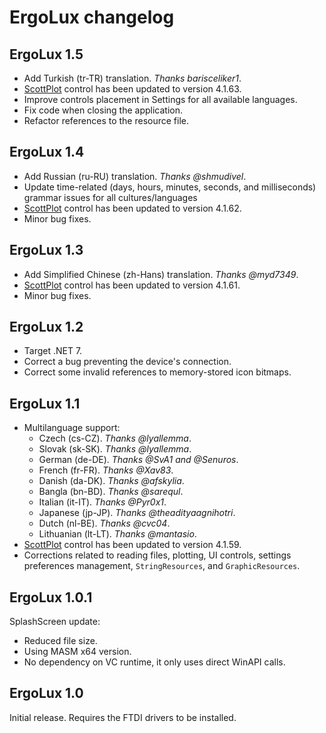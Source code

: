 # ErgoLux changelog

## ErgoLux 1.5
* Add Turkish (tr-TR) translation. _Thanks barisceliker1_.
* [ScottPlot](https://github.com/ScottPlot/ScottPlot) control has been updated to version 4.1.63.
* Improve controls placement in Settings for all available languages.
* Fix code when closing the application.
* Refactor references to the resource file.

## ErgoLux 1.4
* Add Russian (ru-RU) translation. _Thanks @shmudivel_.
* Update time-related (days, hours, minutes, seconds, and milliseconds) grammar issues for all cultures/languages
* [ScottPlot](https://github.com/ScottPlot/ScottPlot) control has been updated to version 4.1.62.
* Minor bug fixes.

## ErgoLux 1.3
* Add Simplified Chinese (zh-Hans) translation. _Thanks @myd7349_.
* [ScottPlot](https://github.com/ScottPlot/ScottPlot) control has been updated to version 4.1.61.
* Minor bug fixes.

## ErgoLux 1.2
* Target .NET 7.
* Correct a bug preventing the device's connection.
* Correct some invalid references to memory-stored icon bitmaps.

## ErgoLux 1.1
* Multilanguage support:
  * Czech (cs-CZ). _Thanks @lyallemma_.
  * Slovak (sk-SK). _Thanks @lyallemma_.
  * German (de-DE). _Thanks @SvA1 and @Senuros_.
  * French (fr-FR). _Thanks @Xav83_.
  * Danish (da-DK). _Thanks @afskylia_.
  * Bangla (bn-BD). _Thanks @sarequl_.
  * Italian (it-IT). _Thanks @Pyr0x1_.
  * Japanese (jp-JP). _Thanks @theadityaagnihotri_.
  * Dutch (nl-BE). _Thanks @cvc04_.
  * Lithuanian (lt-LT). _Thanks @mantasio_.
* [ScottPlot](https://github.com/ScottPlot/ScottPlot) control has been updated to version 4.1.59.
* Corrections related to reading files, plotting, UI controls, settings preferences management, `StringResources`, and `GraphicResources`.

## ErgoLux 1.0.1
SplashScreen update:
* Reduced file size.
* Using MASM x64 version.
* No dependency on VC runtime, it only uses direct WinAPI calls.

## ErgoLux 1.0
Initial release.
Requires the FTDI drivers to be installed.
